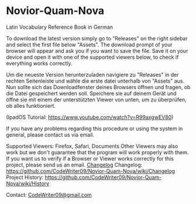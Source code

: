# Novior-Quam-Nova
Latin Vocabulary Reference Book in German

To download the latest version simply go to "Releases" on the right sidebar and select the first file below "Assets". The download prompt of your browser will appear and ask you if you want to save the file. Save it on your device and open it with one of the supported viewers below, to check if everything works correctly.

Um die neueste Version herunterzuladen navigiere zu "Releases" in der rechten Seitenleiste und wähle die erste datei unterhalb von "Assets" aus. Nun sollte sich das Downloadfenster deines Browsers öffnen und fragen, ob die Datei gespeichert werden soll. Speichere sie auf deinem Gerät und öffne sie mit einem der unterstützten Viewer von unten, um zu überprüfen, ob alles funktioniert.

(IpadOS Tutorial: https://www.youtube.com/watch?v=R99axgwEV80)

If you have any problems regarding this procedure or using the system in general, please contact us via email.

Supported Viewers:
Firefox, Safari, Documents
Other Viewers may also work but we don't guarantee that the program will work properly with them.
If you want us to verify if a Browser or Viewer works correctly for this project, please send us an email.
<a href="https://github.com/CodeWriter09/Novior-Quam-Nova/wiki/Changelog">Changelog</a>
Changelog:        https://github.com/CodeWriter09/Novior-Quam-Nova/wiki/Changelog
Project History:  https://github.com/CodeWriter09/Novior-Quam-Nova/wiki/History


Contact:
CodeWriter09@gmail.com
